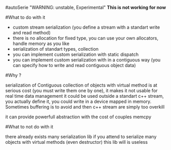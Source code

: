 #autoSerie "WARNING: unstable, Experimental"
**This is not working for now**

#What to do with it

- custom stream serialization (you define a stream with a standart write and read method)
- there is no allocation for fixed type, you can use your own allocators, handle memory as you like
- serialization of standart types, collection
- you can implement custom serialization with static dispatch
- you can implement custom serialization with in a contiguous way (you can specify how to write and read contiguous object data)

#Why ?

serialization of Contiguous collection of objects with virtual method is at serious cost (you must write them one by one), it makes it not usable for real time data management
it could be used outside a standart c++ stream, you actually define it, you could write in a device mapped in memory.
Sometimes buffering is to avoid and then c++ stream are simply too overkill

it can provide powerfull abstraction with the cost of couples memcpy

#What to not do with it

there already exists many serialization lib
if you attend to serialize many objects with virtual methods (even destructor) this lib will is useless
